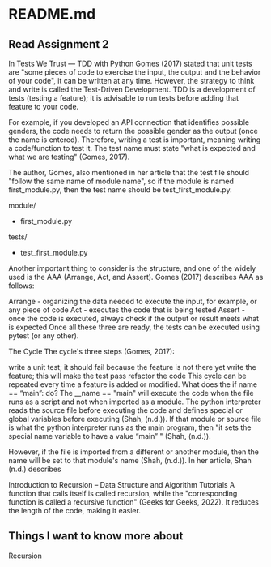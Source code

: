 # README.md

## Read Assignment 2

In Tests We Trust — TDD with Python
Gomes (2017) stated that unit tests are "some pieces of code to exercise the input, the output and the behavior of your code", it can be written at any time. However, the strategy to think and write is called the Test-Driven Development. TDD is a development of tests (testing a feature); it is advisable to run tests before adding that feature to your code.

For example, if you developed an API connection that identifies possible genders, the code needs to return the possible gender as the output (once the name is entered). Therefore, writing a test is important, meaning writing a code/function to test it. The test name must state "what is expected and what we are testing" (Gomes, 2017).

The author, Gomes, also mentioned in her article that the test file should "follow the same name of module name", so if the module is named first_module.py, then the test name should be test_first_module.py.

module/
- first_module.py

tests/
- test_first_module.py

Another important thing to consider is the structure, and one of the widely used is the AAA (Arrange, Act, and Assert). Gomes (2017) describes AAA as follows:

Arrange - organizing the data needed to execute the input, for example, or any piece of code
Act - executes the code that is being tested
Assert - once the code is executed, always check if the output or result meets what is expected
Once all these three are ready, the tests can be executed using pytest (or any other).

The Cycle
The cycle's three steps (Gomes, 2017):

write a unit test; it should fail because the feature is not there yet
write the feature; this will make the test pass
refactor the code
This cycle can be repeated every time a feature is added or modified.
What does the if name == “main”: do?
The __name == "main" will execute the code when the file runs as a script and not when imported as a module. The python interpreter reads the source file before executing the code and defines special or global variables before executing (Shah, (n.d.)). If that module or source file is what the python interpreter runs as the main program, then "it sets the special name variable to have a value “main” " (Shah, (n.d.)).

However, if the file is imported from a different or another module, then the name will be set to that module's name (Shah, (n.d.)). In her article, Shah (n.d.) describes

Introduction to Recursion – Data Structure and Algorithm Tutorials
A function that calls itself is called recursion, while the "corresponding function is called a recursive function" (Geeks for Geeks, 2022). It reduces the length of the code, making it easier.

## Things I want to know more about 

 Recursion
